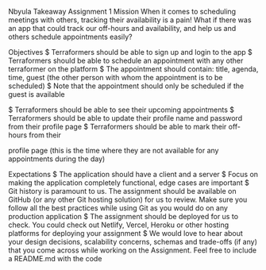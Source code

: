 Nbyula Takeaway Assignment 1
Mission
When it comes to scheduling meetings with others, tracking their
availability is a pain! What if there was an app that could track our
off-hours and availability, and help us and others schedule
appointments easily?

Objectives
$ Terraformers should be able to sign up and login to the app
$ Terraformers should be able to schedule an appointment with any
other terraformer on the platform
$ The appointment should contain: title, agenda, time, guest (the
other person with whom the appointment is to be scheduled)
$ Note that the appointment should only be scheduled if the guest
is available

$ Terraformers should be able to see their upcoming appointments
$ Terraformers should be able to update their profile name and
password from their profile page
$ Terraformers should be able to mark their off-hours from their

profile page (this is the time where they are not available for any
appointments during the day)

Expectations
$ The application should have a client and a server
$ Focus on making the application completely functional, edge cases
are important
$ Git history is paramount to us. The assignment should be available
on GitHub (or any other Git hosting solution) for us to review. Make
sure you follow all the best practices while using Git as you would
do on any production application
$ The assignment should be deployed for us to check. You could check
out Netlify, Vercel, Heroku or other hosting platforms for deploying
your assignment
$ We would love to hear about your design decisions, scalability
concerns, schemas and trade-offs (if any) that you come across while
working on the Assignment. Feel free to include a README.md with the
code
